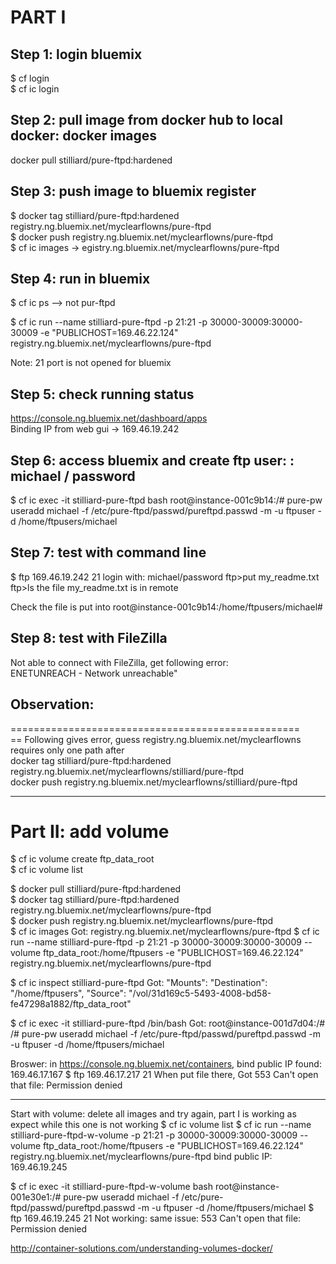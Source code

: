 # PART I
## Step 1: login bluemix   
$ cf login   
$ cf ic login   

## Step 2: pull image from docker hub to local docker: docker images   
docker pull stilliard/pure-ftpd:hardened   

## Step 3: push image to bluemix register    
$ docker tag stilliard/pure-ftpd:hardened registry.ng.bluemix.net/myclearflowns/pure-ftpd   
$ docker push registry.ng.bluemix.net/myclearflowns/pure-ftpd   
$ cf ic images -> egistry.ng.bluemix.net/myclearflowns/pure-ftpd   

## Step 4: run in bluemix   
$ cf ic ps -->  not pur-ftpd   

$ cf ic run --name stilliard-pure-ftpd -p 21:21 -p 30000-30009:30000-30009 -e "PUBLICHOST=169.46.22.124"     registry.ng.bluemix.net/myclearflowns/pure-ftpd    

Note: 21 port is not opened for bluemix   

## Step 5: check running status
https://console.ng.bluemix.net/dashboard/apps   
Binding IP from web gui -> 169.46.19.242  

## Step 6: access bluemix and create ftp user: : michael / password
$ cf ic exec -it stilliard-pure-ftpd bash
root@instance-001c9b14:/# pure-pw useradd michael -f /etc/pure-ftpd/passwd/pureftpd.passwd -m -u ftpuser -d /home/ftpusers/michael

## Step 7: test with command line
$ ftp 169.46.19.242 21
login with: michael/password
ftp>put my_readme.txt
ftp>ls
the file my_readme.txt is in remote

Check the file is put into root@instance-001c9b14:/home/ftpusers/michael#

## Step 8: test with FileZilla   
Not able to connect with FileZilla, get following error:       
ENETUNREACH - Network unreachable"    


## Observation:    
==================================================     
== Following gives error, guess registry.ng.bluemix.net/myclearflowns requires only one path after   
docker tag stilliard/pure-ftpd:hardened registry.ng.bluemix.net/myclearflowns/stilliard/pure-ftpd   
docker push registry.ng.bluemix.net/myclearflowns/stilliard/pure-ftpd  

---
# Part II: add volume   
$ cf ic volume create ftp_data_root  
$ cf ic volume list   

$ docker pull stilliard/pure-ftpd:hardened    
$ docker tag stilliard/pure-ftpd:hardened registry.ng.bluemix.net/myclearflowns/pure-ftpd     
$ docker push registry.ng.bluemix.net/myclearflowns/pure-ftpd   
$ cf ic images
  Got: registry.ng.bluemix.net/myclearflowns/pure-ftpd
$ cf ic run --name stilliard-pure-ftpd -p 21:21 -p 30000-30009:30000-30009 --volume ftp_data_root:/home/ftpusers -e "PUBLICHOST=169.46.22.124"  registry.ng.bluemix.net/myclearflowns/pure-ftpd  


$ cf ic inspect stilliard-pure-ftpd
  Got: "Mounts": "Destination": "/home/ftpusers", "Source": "/vol/31d169c5-5493-4008-bd58-fe47298a1882/ftp_data_root"

$ cf ic exec -it stilliard-pure-ftpd /bin/bash
  Got: root@instance-001d7d04:/#
  /# pure-pw useradd michael -f /etc/pure-ftpd/passwd/pureftpd.passwd -m -u ftpuser -d /home/ftpusers/michael


Broswer: in https://console.ng.bluemix.net/containers, bind public IP found: 169.46.17.167
$ ftp 169.46.17.217 21
When put file there, Got 553 Can't open that file: Permission denied

------------------------------------
Start with volume: delete all images and try again, part I is working as expect while this one is not working
$ cf ic volume list
$ cf ic run --name stilliard-pure-ftpd-w-volume -p 21:21 -p 30000-30009:30000-30009 --volume ftp_data_root:/home/ftpusers -e "PUBLICHOST=169.46.22.124" registry.ng.bluemix.net/myclearflowns/pure-ftpd
bind public IP: 169.46.19.245

$ cf ic exec -it stilliard-pure-ftpd-w-volume bash
root@instance-001e30e1:/# pure-pw useradd michael -f /etc/pure-ftpd/passwd/pureftpd.passwd -m -u ftpuser -d /home/ftpusers/michael
$ ftp 169.46.19.245 21
Not working: same issue: 553 Can't open that file: Permission denied


http://container-solutions.com/understanding-volumes-docker/
